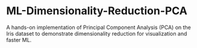 # ML-Dimensionality-Reduction-PCA
A hands-on implementation of Principal Component Analysis (PCA) on the Iris dataset to demonstrate dimensionality reduction for visualization and faster ML.
